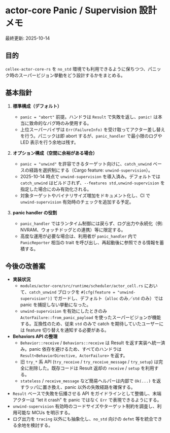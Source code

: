 # actor-core Panic / Supervision 設計メモ

最終更新: 2025-10-14

## 目的

`cellex-actor-core-rs` を `no_std` 環境でも利用できるように保ちつつ、パニック時のスーパービジョン挙動をどう設計するかをまとめる。

## 基本指針

1. **標準構成（デフォルト）**
   - `panic = "abort"` 前提。ハンドラは `Result` で失敗を返し、`panic!` は本当に致命的なバグ時のみ使用する。
   - 上位スーパーバイザは `Err(FailureInfo)` を受け取ってアクター差し替えを行う。パニックは即 abort するが、`panic_handler` で最小限のログや LED 表示を行う余地は残す。

2. **オプション構成（空間に余裕がある場合）**
   - `panic = "unwind"` を許容できるターゲット向けに、`catch_unwind` ベースの経路を選択制にする（Cargo feature: `unwind-supervision`）。
   - 2025-10-14 時点で `unwind-supervision` を導入済み。デフォルトでは `catch_unwind` はビルドされず、`--features std,unwind-supervision` を指定した場合にのみ有効化される。
   - 対象ターゲットやバイナリサイズ増加をドキュメント化し、CI で `unwind-supervision` 有効時のチェックを追加する予定。

3. **panic handler の役割**
   - `panic_handler` ではランタイム制御には戻らず、ログ出力や永続化（例: NVRAM、ウォッチドッグとの連携）等に限定する。
   - 高度な運用が必要な場合は、利用者が `panic_handler` 内で `PanicReporter` 相当の trait を呼び出し、再起動後に参照できる情報を蓄積する。

## 今後の改善案

- **実装状況**
  - `modules/actor-core/src/runtime/scheduler/actor_cell.rs` において、`catch_unwind` ブロックを `#[cfg(feature = "unwind-supervision")]` でガードし、デフォルト（`alloc` のみ／`std` のみ）では panic を捕捉しない挙動になった。
  - `unwind-supervision` を有効にしたときのみ `ActorFailure::from_panic_payload` を使ったスーパービジョンが機能する。互換性のため、従来 `std` のみで catch を期待していたユーザーには feature 切り替えを通知する必要がある。
- **Behaviors API の整理**
  - `Behavior::receive` / `Behaviors::receive` は Result を返す実装へ統一済み。panic 依存を避けるため、すべてのハンドラは `Result<BehaviorDirective, ActorFailure>` を返す。
  - 旧 `try_*` 系 API (`try_receive` / `try_receive_message` / `try_setup`) は完全に削除した。既存コードは Result 返却の `receive` / `setup` を利用する。
  - `stateless` / `receive_message` など簡易ヘルパーは内部で `Ok(...)` を返すラッパに置き換え、panic 以外の失敗経路を確保する。
- `Result` ベースで失敗を伝播させる API をガイドラインとして整備し、末端アクターは “let it crash” を panic ではなく `Err` で表現できるようにする。
- `unwind-supervision` 有効時のコードサイズやターゲット制約を調査し、利用可能な MCUs を明示する。
- ログ出力を `tracing` 以外にも抽象化し、`no_std` 向けの `defmt` 等を統合できる余地を検討する。
